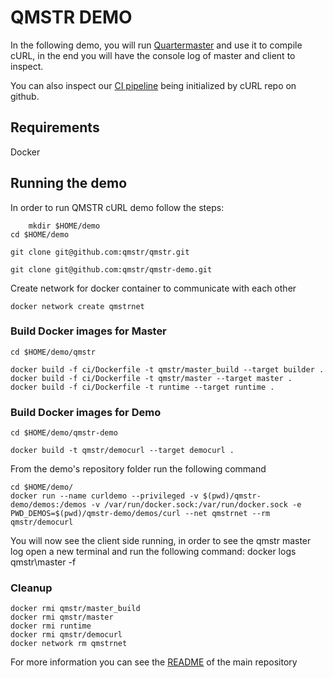 # QMSTR DEMO

In the following demo, you will run [Quartermaster](http://qmstr.org) and use it to compile cURL, in the end you will have the console log of master and client to inspect.

You can also inspect our [CI pipeline](https://ci.endocode.com/blue/organizations/jenkins/QMSTR%2Fqmstr-cURL-demo/activity) being initialized by cURL repo on github. 

## Requirements

Docker

## Running the demo

In order to run QMSTR cURL demo follow the steps:

        mkdir $HOME/demo
	cd $HOME/demo
	
	git clone git@github.com:qmstr/qmstr.git

	git clone git@github.com:qmstr/qmstr-demo.git

Create network for docker container to communicate with each other

	docker network create qmstrnet

### Build Docker images for Master 

	cd $HOME/demo/qmstr

	docker build -f ci/Dockerfile -t qmstr/master_build --target builder .
	docker build -f ci/Dockerfile -t qmstr/master --target master .
	docker build -f ci/Dockerfile -t runtime --target runtime . 

### Build Docker images for Demo

	cd $HOME/demo/qmstr-demo

	docker build -t qmstr/democurl --target democurl .

From the demo's repository folder run the following command

	cd $HOME/demo/
	docker run --name curldemo --privileged -v $(pwd)/qmstr-demo/demos:/demos -v /var/run/docker.sock:/var/run/docker.sock -e PWD_DEMOS=$(pwd)/qmstr-demo/demos/curl --net qmstrnet --rm qmstr/democurl
	
You will now see the client side running, in order to see the qmstr master log open a new terminal and run the following command:
    docker logs qmstr\master -f

### Cleanup
	docker rmi qmstr/master_build
	docker rmi qmstr/master
	docker rmi runtime
	docker rmi qmstr/democurl
	docker network rm qmstrnet

For more information you can see the [README](https://github.com/QMSTR/qmstr/blob/master/README.md) of the main repository
  
